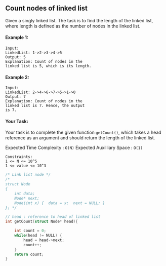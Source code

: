 ## Count nodes of linked list

Given a singly linked list. The task is to find the length of the linked list, where length is defined as the number of nodes in the linked list.

#### Example 1:

```
Input:
LinkedList: 1->2->3->4->5
Output: 5
Explanation: Count of nodes in the
linked list is 5, which is its length.
```

#### Example 2:

```
Input:
LinkedList: 2->4->6->7->5->1->0
Output: 7
Explanation: Count of nodes in the
linked list is 7. Hence, the output
is 7.
```

#### Your Task:

Your task is to complete the given function `getCount()`, which takes a head reference as an argument and should return the length of the linked list.

Expected Time Complexity : `O(N)`
Expected Auxilliary Space : `O(1)`

```
Constraints:
1 <= N <= 10^5
1 <= value <= 10^3
```

```c++
/* Link list node */
/*
struct Node
{
    int data;
    Node* next;
    Node(int x) {  data = x;  next = NULL; }
}; */

// head : reference to head of linked list
int getCount(struct Node* head){

    int count = 0;
    while(head != NULL) {
        head = head->next;
        count++;
    }
    return count;
}

```

